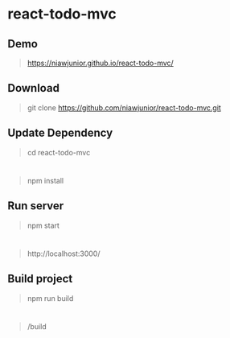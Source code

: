 # react-todo-mvc

## Demo
>https://niawjunior.github.io/react-todo-mvc/
## Download
> git clone https://github.com/niawjunior/react-todo-mvc.git
## Update Dependency
> cd react-todo-mvc
#
> npm install
## Run server
> npm start
#
> http://localhost:3000/
## Build project
> npm run build
#
>/build
